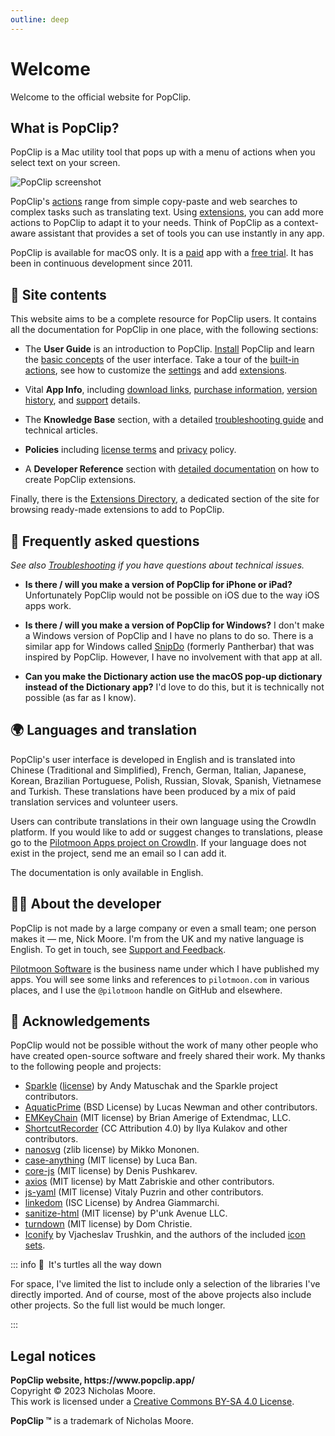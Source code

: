 ```yaml
---
outline: deep
---
```


<script setup lang="ts">
import NewsBox from '/src/NewsBox.vue'
</script>

# Welcome

Welcome to the official website for PopClip.

<NewsBox />

## What is PopClip?

PopClip is a Mac utility tool that pops up with a menu of actions when you
select text on your screen.

![PopClip screenshot](/media/popclip.jpg "Screenshot of PopClip")

PopClip's [actions](/guide/actions) range from simple copy-paste and web
searches to complex tasks such as translating text. Using
[extensions](/extensions/), you can add more actions to PopClip to adapt it to
your needs. Think of PopClip as a context-aware assistant that provides a set of
tools you can use instantly in any app.

PopClip is available for macOS only. It is a [paid](/buy) app with a
[free trial](/download). It has been in continuous development since 2011.

## :open_book: **Site contents**

This website aims to be a complete resource for PopClip users. It contains all
the documentation for PopClip in one place, with the following sections:

- The **User Guide** is an introduction to PopClip. [Install](/guide/install)
  PopClip and learn the [basic concepts](/guide/basics) of the user interface.
  Take a tour of the [built-in actions](/guide/actions), see how to customize
  the [settings](/guide/settings) and add [extensions](/guide/extensions).

- Vital **App Info**, including [download links](/download),
  [purchase information](/buy), [version history](/changelog), and
  [support](/support) details.

- The **Knowledge Base** section, with a detailed
  [troubleshooting guide](/kb/troubleshooting) and technical articles.

- **Policies** including [license terms](/terms) and [privacy](/privacy) policy.

- A **Developer Reference** section with [detailed documentation](/dev/) on how
  to create PopClip extensions.

Finally, there is the [Extensions Directory](/extensions/), a dedicated section
of the site for browsing ready-made extensions to add to PopClip.

## :thinking: Frequently asked questions

_See also [Troubleshooting](/kb/troubleshooting) if you have questions about
technical issues._

- **Is there / will you make a version of PopClip for iPhone or iPad?**
  Unfortunately PopClip would not be possible on iOS due to the way iOS apps
  work.

- **Is there / will you make a version of PopClip for Windows?** I don't make a
  Windows version of PopClip and I have no plans to do so. There is a similar
  app for Windows called [SnipDo](https://snipdo-app.com/) (formerly Pantherbar)
  that was inspired by PopClip. However, I have no involvement with that app at
  all.

- **Can you make the Dictionary action use the macOS pop-up dictionary instead
  of the Dictionary app?** I'd love to do this, but it is technically not
  possible (as far as I know).

## :earth_africa: Languages and translation

PopClip's user interface is developed in English and is translated into Chinese
(Traditional and Simplified), French, German, Italian, Japanese, Korean,
Brazilian Portuguese, Polish, Russian, Slovak, Spanish, Vietnamese and Turkish. These
translations have been produced by a mix of paid translation services and
volunteer users.

Users can contribute translations in their own language using the CrowdIn
platform. If you would like to add or suggest changes to translations, please go
to the
[Pilotmoon Apps project on CrowdIn](https://crowdin.com/project/pilotmoon-apps).
If your language does not exist in the project, send me an email so I can add
it.

The documentation is only available in English.

## :man_juggling: About the developer

PopClip is not made by a large company or even a small team; one person makes it
— me, Nick Moore. I'm from the UK and my native language is English. To get in
touch, see [Support and Feedback](/support).

[Pilotmoon Software](https://pilotmoon.com/about/) is the business name under
which I have published my apps. You will see some links and references to
`pilotmoon.com` in various places, and I use the `@pilotmoon` handle on GitHub
and elsewhere.

## :handshake: Acknowledgements

PopClip would not be possible without the work of many other people who have
created open-source software and freely shared their work. My thanks to the
following people and projects:

- [Sparkle](https://sparkle-project.org/)
  ([license](https://github.com/sparkle-project/Sparkle/blob/2.x/LICENSE)) by
  Andy Matuschak and the Sparkle project contributors.
- [AquaticPrime](https://github.com/bdrister/AquaticPrime/blob/master/Source/CoreFoundation/AquaticPrime.c)
  (BSD License) by Lucas Newman and other contributors.
- [EMKeyChain](https://github.com/irons/EMKeychain) (MIT license) by Brian
  Amerige of Extendmac, LLC.
- [ShortcutRecorder](https://github.com/Kentzo/ShortcutRecorder) (CC Attribution
  4.0) by Ilya Kulakov and other contributors.
- [nanosvg](https://github.com/memononen/nanosvg) (zlib license) by Mikko
  Mononen.
- [case-anything](https://github.com/mesqueeb/case-anything) (MIT license) by
  Luca Ban.
- [core-js](https://github.com/zloirock/core-js) (MIT license) by Denis
  Pushkarev.
- [axios](https://github.com/axios/axios) (MIT license) by Matt Zabriskie and
  other contributors.
- [js-yaml](https://github.com/nodeca/js-yaml) (MIT license) Vitaly Puzrin and
  other contributors.
- [linkedom](https://github.com/WebReflection/linkedom) (ISC License) by Andrea
  Giammarchi.
- [sanitize-html](https://github.com/apostrophecms/sanitize-html) (MIT license)
  by P'unk Avenue LLC.
- [turndown](https://github.com/mixmark-io/turndown) (MIT license) by Dom
  Christie.
- [Iconify](https://github.com/iconify) by Vjacheslav Trushkin, and the authors
  of the included
  [icon sets](https://github.com/iconify/icon-sets/blob/master/collections.json).

::: info :turtle:&ensp;It's turtles all the way down

For space, I've limited the list to include only a selection of the libraries
I've directly imported. And of course, most of the above projects also include
other projects. So the full list would be much longer.

:::

## Legal notices

**PopClip website, https&#58;&#47;&#47;www&period;popclip&period;app&#47;**<br>
Copyright © 2023 Nicholas Moore.<br> This work is licensed under a
[Creative Commons BY-SA 4.0 License](http://creativecommons.org/licenses/by-sa/4.0/).

**PopClip &trade;** is a trademark of Nicholas Moore.
